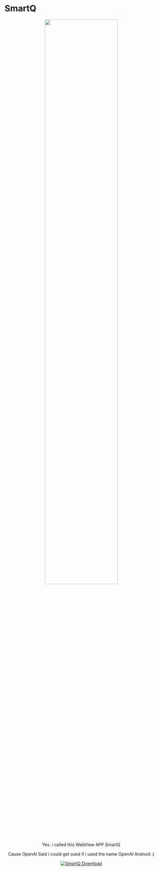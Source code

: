 # SmartQ
<p align="center">
    <img src="https://i.ibb.co/z2r7jD1/Screenshot-2022-12-28-15-05-10-36-c0d35d5c8ea536686f7fb1c9f2f8f274-removebg-preview.png" style="width: 69%">
</p>
<div align="center">
Yes. i called this WebView APP SmartQ

Cause OpenAI Said i could get sued if i used the name OpenAI Android :(

<a href="https://github.com/ruihq/SmartQ/releases"><img alt="SmartQ Download" src="https://i.ibb.co/9cDJNqW/20221228-151155-0000.png"></a>
</div>
